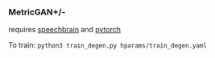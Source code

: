 ### MetricGAN+/-
requires [speechbrain](https://speechbrain.github.io/) and [pytorch](https://pytorch.org/)

To train:
```python3 train_degen.py hparams/train_degen.yaml```

